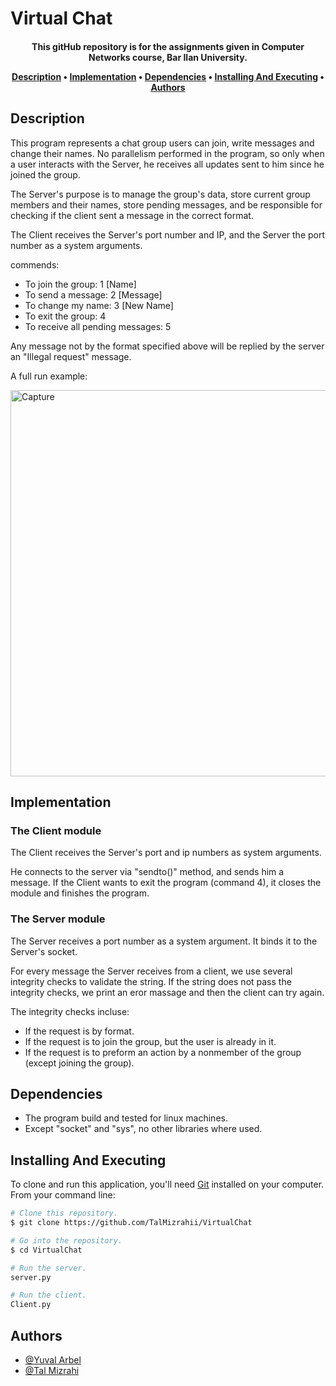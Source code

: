 # Virtual Chat
<h4 align="center">This gitHub repository is for the assignments given in Computer Networks course, Bar Ilan University.


<p align="center">
  <a href="#description">Description</a> •
  <a href="#implementation">Implementation</a> •
  <a href="#dependencies">Dependencies</a> •
  <a href="#installing-and-executing">Installing And Executing</a> •
  <a href="#authors">Authors</a> 
</p>

## Description

This program represents a chat group users can join, write messages and change their names. 
No parallelism performed in the program, so only when a user interacts with the Server, he receives all updates sent to him since he joined the group.

The Server's purpose is to manage the group's data, store current group members and their names, store pending messages, and be responsible for checking if the client sent a message in the correct format.

The Client receives the Server's port number and IP, and the Server the port number as a system arguments.

commends:
* To join the group: 1 [Name]
* To send a message: 2 [Message]
* To change my name: 3 [New Name]
* To exit the group: 4
* To receive all pending messages: 5

Any message not by the format specified above will be replied by the server an "Illegal request" message.
  
  A full run example:
  
<img width="618" alt="Capture" src="https://user-images.githubusercontent.com/103560553/203810324-cacafd9f-34ee-45ea-b3de-bf99a59ffec7.PNG">


## Implementation

### The Client module
The Client receives the Server's port and ip numbers as system arguments.

He connects to the server via "sendto()" method, and sends him a message.
If the Client wants to exit the program (command 4), it closes the module and finishes the program.

### The Server module

The Server receives a port number as a system argument. It binds it to the Server's socket.

For every message the Server receives from a client, we use several integrity checks to validate the string. 
If the string does not pass the integrity checks, we print an eror massage and then the client can try again.

The integrity checks incluse:

* If the request is by format.
* If the request is to join the group, but the user is already in it.
* If the request is to preform an action by a nonmember of the group (except joining the group).

## Dependencies

* The program build and tested for linux machines.
* Except "socket" and "sys", no other libraries where used.

## Installing And Executing

To clone and run this application, you'll need [Git](https://git-scm.com) installed on your computer. From your command line:

```bash
# Clone this repository.
$ git clone https://github.com/TalMizrahii/VirtualChat

# Go into the repository.
$ cd VirtualChat
```

```bash
# Run the server.
server.py
```

```bash
# Run the client.
Client.py
```


## Authors
* [@Yuval Arbel](https://github.com/YuvalArbel1)
* [@Tal Mizrahi](https://github.com/TalMizrahii)


